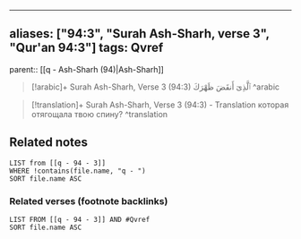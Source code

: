 
---
aliases: ["94:3", "Surah Ash-Sharh, verse 3", "Qur'an 94:3"]
tags: Qvref
---

parent:: [[q - Ash-Sharh (94)|Ash-Sharh]]

> [!arabic]+ Surah Ash-Sharh, Verse 3 (94:3)
> <span class="quran-arabic">ٱلَّذِىٓ أَنقَضَ ظَهْرَكَ</span>
^arabic

> [!translation]+ Surah Ash-Sharh, Verse 3 (94:3) - Translation
> которая отягощала твою спину?
^translation



## Related notes
```dataview
LIST from [[q - 94 - 3]]
WHERE !contains(file.name, "q - ")
SORT file.name ASC
```

### Related verses (footnote backlinks)
```dataview
LIST FROM [[q - 94 - 3]] AND #Qvref
SORT file.name ASC
```


